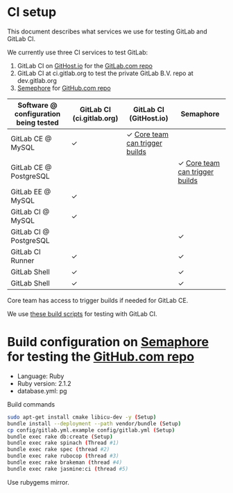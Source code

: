 # CI setup

This document describes what services we use for testing GitLab and GitLab CI.

We currently use three CI services to test GitLab:

1. GitLab CI on [GitHost.io](https://gitlab-ce.githost.io/projects/4/) for the [GitLab.com repo](https://gitlab.com/gitlab-org/gitlab-ce)
2. GitLab CI at ci.gitlab.org to test the private GitLab B.V. repo at dev.gitlab.org
3. [Semephore](https://semaphoreapp.com/gitlabhq/gitlabhq/) for [GitHub.com repo](https://github.com/gitlabhq/gitlabhq)

| Software @ configuration being tested | GitLab CI (ci.gitlab.org) | GitLab CI (GitHost.io) | Semaphore |
|---------------------------------------|---------------------------|---------------------------------------------------------------------------|-----------|
| GitLab CE @ MySQL                     | ✓                         | ✓ [Core team can trigger builds](https://gitlab-ce.githost.io/projects/4) |           |
| GitLab CE @ PostgreSQL                |                           |                                                                           | ✓ [Core team can trigger builds](https://semaphoreapp.com/gitlabhq/gitlabhq/branches/master) |
| GitLab EE @ MySQL                     | ✓                         |                                                                           |           |
| GitLab CI @ MySQL                     | ✓                         |                                                                           |           |
| GitLab CI @ PostgreSQL                |                           |                                                                           | ✓         |
| GitLab CI Runner                      | ✓                         |                                                                           | ✓         |
| GitLab Shell                          | ✓                         |                                                                           | ✓         |
| GitLab Shell                          | ✓                         |                                                                           | ✓         |

Core team has access to trigger builds if needed for GitLab CE.

We use [these build scripts](https://gitlab.com/gitlab-org/gitlab-ci/blob/master/doc/examples/build_script_gitlab_ce.md) for testing with GitLab CI.

# Build configuration on [Semaphore](https://semaphoreapp.com/gitlabhq/gitlabhq/) for testing the [GitHub.com repo](https://github.com/gitlabhq/gitlabhq)

- Language: Ruby
- Ruby version: 2.1.2
- database.yml: pg

Build commands

```bash
sudo apt-get install cmake libicu-dev -y (Setup)
bundle install --deployment --path vendor/bundle (Setup)
cp config/gitlab.yml.example config/gitlab.yml (Setup)
bundle exec rake db:create (Setup)
bundle exec rake spinach (Thread #1)
bundle exec rake spec (thread #2)
bundle exec rake rubocop (thread #3)
bundle exec rake brakeman (thread #4)
bundle exec rake jasmine:ci (thread #5)
```

Use rubygems mirror.
